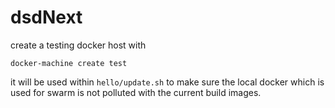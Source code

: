 # dsdNext

create a testing docker host with

`docker-machine create test`


it will be used within `hello/update.sh` to make sure the local docker which is used for swarm is not polluted with the current build images.


